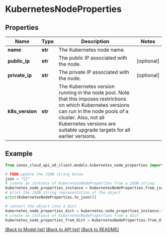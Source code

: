 # KubernetesNodeProperties


## Properties

Name | Type | Description | Notes
------------ | ------------- | ------------- | -------------
**name** | **str** | The Kubernetes node name. | 
**public_ip** | **str** | The public IP associated with the node. | [optional] 
**private_ip** | **str** | The private IP associated with the node. | [optional] 
**k8s_version** | **str** | The Kubernetes version running in the node pool. Note that this imposes restrictions on which Kubernetes versions can run in the node pools of a cluster. Also, not all Kubernetes versions are suitable upgrade targets for all earlier versions. | 

## Example

```python
from ionos_cloud_api_v6_client.models.kubernetes_node_properties import KubernetesNodeProperties

# TODO update the JSON string below
json = "{}"
# create an instance of KubernetesNodeProperties from a JSON string
kubernetes_node_properties_instance = KubernetesNodeProperties.from_json(json)
# print the JSON string representation of the object
print(KubernetesNodeProperties.to_json())

# convert the object into a dict
kubernetes_node_properties_dict = kubernetes_node_properties_instance.to_dict()
# create an instance of KubernetesNodeProperties from a dict
kubernetes_node_properties_from_dict = KubernetesNodeProperties.from_dict(kubernetes_node_properties_dict)
```
[[Back to Model list]](../README.md#documentation-for-models) [[Back to API list]](../README.md#documentation-for-api-endpoints) [[Back to README]](../README.md)


